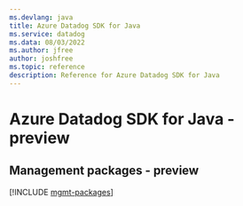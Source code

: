 ```yaml
---
ms.devlang: java
title: Azure Datadog SDK for Java
ms.service: datadog
ms.data: 08/03/2022
ms.author: jfree
author: joshfree
ms.topic: reference
description: Reference for Azure Datadog SDK for Java
---
```

# Azure Datadog SDK for Java - preview

## Management packages - preview
[!INCLUDE [mgmt-packages](datadog-mgmt-index.md)]